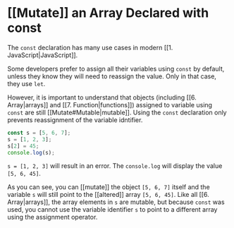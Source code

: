 # [[Mutate]] an Array Declared with const

The `const` declaration has many use cases in modern [[1. JavaScript|JavaScript]]. 

Some developers prefer to assign all their variables using `const` by default, unless they know they will need to reassign the value. Only in that case, they use `let`.

However, it is important to understand that objects (including [[6. Array|arrays]] and [[7. Function|functions]]) assigned to variable using `const` are still [[Mutate#Mutable|mutable]]. Using the `const` declaration only prevents reassignment of the variable idntifier.

```js
const s = [5, 6, 7];
s = [1, 2, 3];
s[2] = 45;
console.log(s);
```
`s = [1, 2, 3]` will result in an error. The `console.log` will display the value `[5, 6, 45]`.

As you can see, you can [[mutate]] the object `[5, 6, 7]` itself and the variable `s` will still point to the [[altered]] array `[5, 6, 45]`. Like all [[6. Array|arrays]], the array elements in `s` are mutable, but because `const` was used, you cannot use the variable identifier `s` to point to a different array using the assignment operator.